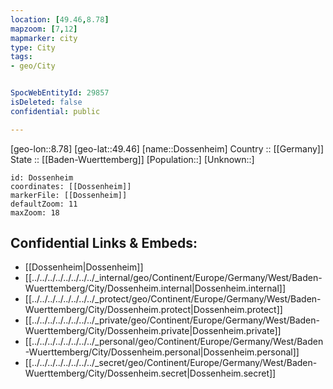 ```yaml
---
location: [49.46,8.78] 
mapzoom: [7,12] 
mapmarker: city 
type: City
tags:
- geo/City


SpocWebEntityId: 29857
isDeleted: false
confidential: public

---
```

[geo-lon::8.78] 
[geo-lat::49.46] 
[name::Dossenheim] 
Country :: [[Germany]]  
State :: [[Baden-Wuerttemberg]] 
[Population::] 
[Unknown::] 


```leaflet
id: Dossenheim
coordinates: [[Dossenheim]] 
markerFile: [[Dossenheim]] 
defaultZoom: 11 
maxZoom: 18
```


## Confidential Links & Embeds: 
- [[Dossenheim|Dossenheim]]  
- [[../../../../../../../../_internal/geo/Continent/Europe/Germany/West/Baden-Wuerttemberg/City/Dossenheim.internal|Dossenheim.internal]] 
- [[../../../../../../../../_protect/geo/Continent/Europe/Germany/West/Baden-Wuerttemberg/City/Dossenheim.protect|Dossenheim.protect]] 
- [[../../../../../../../../_private/geo/Continent/Europe/Germany/West/Baden-Wuerttemberg/City/Dossenheim.private|Dossenheim.private]] 
- [[../../../../../../../../_personal/geo/Continent/Europe/Germany/West/Baden-Wuerttemberg/City/Dossenheim.personal|Dossenheim.personal]] 
- [[../../../../../../../../_secret/geo/Continent/Europe/Germany/West/Baden-Wuerttemberg/City/Dossenheim.secret|Dossenheim.secret]] 

